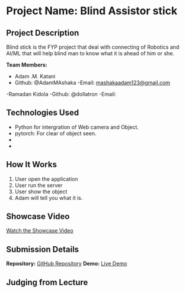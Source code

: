 # Project Name: Blind Assistor stick

## Project Description
Blind stick is the FYP project that deal with connecting of Robotics and AI/ML that will help blind man to know what it is ahead of him or she.

**Team Members:**
- Adam .M. Katani
- Github: @AdamMAshaka 
-Email: mashakaadam123@gmail.com

-Ramadan Kidola
-Github: @dollatron
-Email:      

## Technologies Used

- Python for intergration of Web camera and Object.
- pytorch: For clear of object seen.
- 
- 

## How It Works

1. User open the application
2. User run the server
3. User show the object
4. Adam will tell you what it is.

## Showcase Video

[Watch the Showcase Video](https://example.com/showcase)

## Submission Details

**Repository:** [GitHub Repository](https://github.com/AdamMashaka/bliind_DIT)
**Demo:** [Live Demo](https://)

## Judging from Lecture


